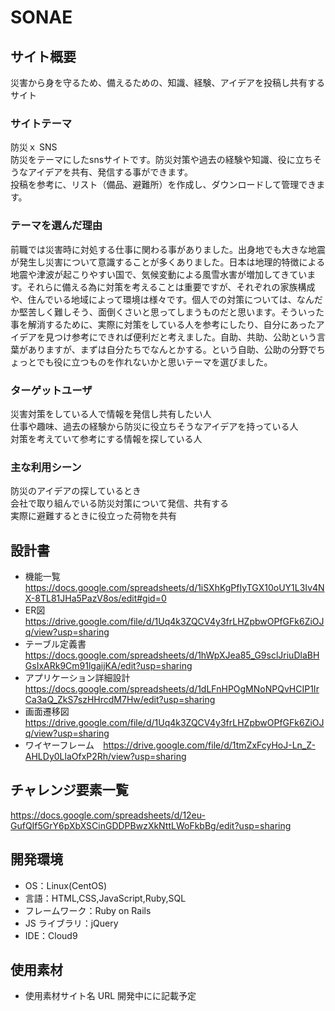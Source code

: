 # SONAE

## サイト概要

災害から身を守るため、備えるための、知識、経験、アイデアを投稿し共有するサイト

### サイトテーマ

防災ｘ SNS</br>
防災をテーマにしたsnsサイトです。防災対策や過去の経験や知識、役に立ちそうなアイデアを共有、発信する事ができます。</br>
投稿を参考に、リスト（備品、避難所）を作成し、ダウンロードして管理できます。

### テーマを選んだ理由

前職では災害時に対処する仕事に関わる事がありました。出身地でも大きな地震が発生し災害について意識することが多くありました。日本は地理的特徴による地震や津波が起こりやすい国で、気候変動による風雪水害が増加してきています。それらに備える為に対策を考えることは重要ですが、それぞれの家族構成や、住んでいる地域によって環境は様々です。個人での対策については、なんだか堅苦しく難しそう、面倒くさいと思ってしまうものだと思います。そういった事を解消するために、実際に対策をしている人を参考にしたり、自分にあったアイデアを見つけ参考にできれば便利だと考えました。自助、共助、公助という言葉がありますが、まずは自分たちでなんとかする。という自助、公助の分野でちょっとでも役に立つものを作れないかと思いテーマを選びました。

### ターゲットユーザ

災害対策をしている人で情報を発信し共有したい人<br>仕事や趣味、過去の経験から防災に役立ちそうなアイデアを持っている人<br>対策を考えていて参考にする情報を探している人

### 主な利用シーン

防災のアイデアの探しているとき<br>会社で取り組んでいる防災対策について発信、共有する<br>実際に避難するときに役立った荷物を共有

## 設計書

- 機能一覧  https://docs.google.com/spreadsheets/d/1iSXhKgPfIyTGX10oUY1L3Iv4NX-8TL81JHa5PazV8os/edit#gid=0
- ER図  https://drive.google.com/file/d/1Uq4k3ZQCV4y3frLHZpbwOPfGFk6ZiOJq/view?usp=sharing
- テーブル定義書  https://docs.google.com/spreadsheets/d/1hWpXJea85_G9sclJriuDlaBHGsIxARk9Cm91lgaijKA/edit?usp=sharing
- アプリケーション詳細設計  https://docs.google.com/spreadsheets/d/1dLFnHPOgMNoNPQvHCIP1IrCa3aQ_ZkS7szHHrcdM7Hw/edit?usp=sharing
- 画面遷移図　https://drive.google.com/file/d/1Uq4k3ZQCV4y3frLHZpbwOPfGFk6ZiOJq/view?usp=sharing
- ワイヤーフレーム　https://drive.google.com/file/d/1tmZxFcyHoJ-Ln_Z-AHLDy0LlaOfxP2Rh/view?usp=sharing

## チャレンジ要素一覧

https://docs.google.com/spreadsheets/d/12eu-GufQIf5GrY6pXbXSCinGDDPBwzXkNttLWoFkbBg/edit?usp=sharing

## 開発環境

- OS：Linux(CentOS)
- 言語：HTML,CSS,JavaScript,Ruby,SQL
- フレームワーク：Ruby on Rails
- JS ライブラリ：jQuery
- IDE：Cloud9

## 使用素材

- 使用素材サイト名 URL 開発中にに記載予定

